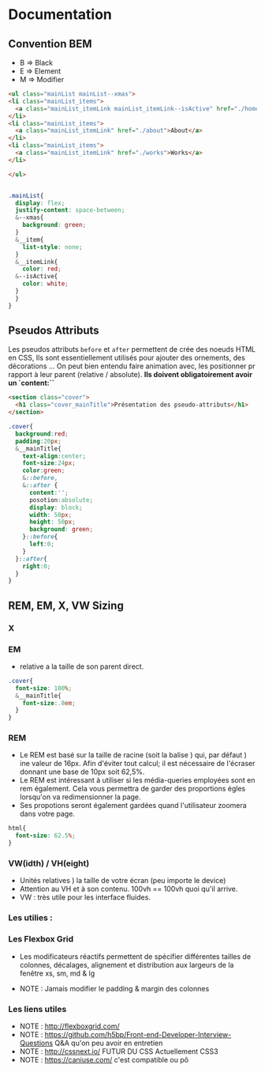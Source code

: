 # Documentation

## Convention BEM

* B => Black
* E => Element
* M => Modifier

```html
<ul class="mainList mainList--xmas">
<li class="mainList_items">
  <a class="mainList_itemLink mainList_itemLink--isActive" href="./home">Home</a>
</li>
<li class="mainList_items">
  <a class="mainList_itemLink" href="./about">About</a>
</li>
<li class="mainList_items">
  <a class="mainList_itemLink" href="./works">Works</a>
</li>

</ul>

```

```css

.mainList{
  display: flex;
  justify-content: space-between;
  &--xmas{
    background: green;
  }
  &__item{
    list-style: none;
  }
  &__itemLink{
    color: red;
  &--isActive{
    color: white;
  }
  }
}
```

## Pseudos Attributs

Les pseudos attributs `before` et `after` permettent de crée des noeuds HTML en CSS,
Ils sont essentiellement utilisés pour ajouter des ornements, des décorations ... On peut bien entendu faire animation avec, les positionner pr rapport à leur parent (relative / absolute). **Ils doivent obligatoirement avoir un `content:``**

```HTML
<section class="cover">
  <h1 class="cover_mainTitle">Présentation des pseudo-attributs</h1>
</section>

```

```CSS
.cover{
  background:red;
  padding:20px;
  &__mainTitle{
    text-align:center;
    font-size:24px;
    color:green;
    &::before,
    &::after {
      content:'';
      posotion:absolute;
      display: block;
      width: 50px;
      height: 50px;
      background: green;
    }::before{
      left:0;
    }
  }::after{
    right:0;
  }
}
```

## REM, EM, X, VW Sizing

### X

### EM
* relative a la taille de son parent direct.

```css
.cover{
  font-size: 100%;
  &__mainTitle{
    font-size:.8em;
  }
}

```

### REM

* Le REM est basé sur la taille de racine (soit la balise <html>) qui, par défaut ) ine valeur de 16px. Afin d'éviter tout calcul; il est nécessaire de l'écraser donnant une base de 10px soit 62,5%.
* Le REM est intéressant à utiliser si les média-queries employées sont en rem également. Cela vous permettra de garder des proportions égles lorsqu'on va redimensionner la page.
* Ses propotions seront également gardées quand l'utilisateur zoomera dans votre page.


```css
html{
  font-size: 62.5%;
}

```

### VW(idth) / VH(eight)

* Unités relatives ) la taille de votre écran (peu importe le device)
* Attention au VH et à son contenu. 100vh == 100vh quoi qu'il arrive.
* VW : très utile pour les interface fluides.

### Les utilies :



### Les Flexbox Grid

* Les modificateurs réactifs permettent de spécifier différentes tailles de colonnes, décalages, alignement et distribution aux largeurs de la fenêtre xs, sm, md & lg

* NOTE : Jamais modifier le padding & margin des colonnes


### Les liens utiles

*  NOTE : http://flexboxgrid.com/
*  NOTE : https://github.com/h5bp/Front-end-Developer-Interview-Questions Q&A qu'on peu avoir en entretien
*  NOTE : http://cssnext.io/  FUTUR DU CSS Actuellement CSS3
*  NOTE : https://caniuse.com/ c'est compatible ou pô
